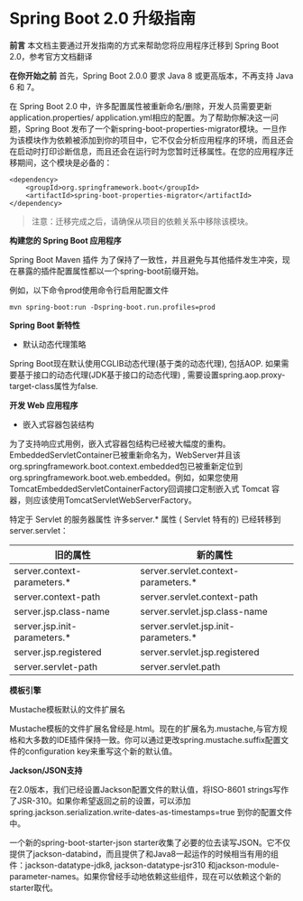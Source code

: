 # Spring Boot 2.0 升级指南

**前言**
本文档主要通过开发指南的方式来帮助您将应用程序迁移到 Spring Boot 2.0，参考官方文档翻译

**在你开始之前**
首先，Spring Boot 2.0.0 要求 Java 8 或更高版本，不再支持 Java 6 和 7。

在 Spring Boot 2.0 中，许多配置属性被重新命名/删除，开发人员需要更新application.properties/ application.yml相应的配置。为了帮助你解决这一问题，Spring Boot 发布了一个新spring-boot-properties-migrator模块。一旦作为该模块作为依赖被添加到你的项目中，它不仅会分析应用程序的环境，而且还会在启动时打印诊断信息，而且还会在运行时为您暂时迁移属性。在您的应用程序迁移期间，这个模块是必备的：

```
<dependency>
    <groupId>org.springframework.boot</groupId>
    <artifactId>spring-boot-properties-migrator</artifactId>
</dependency>
```
> 注意：迁移完成之后，请确保从项目的依赖关系中移除该模块。

**构建您的 Spring Boot 应用程序**

Spring Boot Maven 插件
为了保持了一致性，并且避免与其他插件发生冲突，现在暴露的插件配置属性都以一个spring-boot前缀开始。

例如，以下命令prod使用命令行启用配置文件

```
mvn spring-boot:run -Dspring-boot.run.profiles=prod
```

**Spring Boot 新特性**
* 默认动态代理策略

Spring Boot现在默认使用CGLIB动态代理(基于类的动态代理), 包括AOP. 如果需要基于接口的动态代理(JDK基于接口的动态代理) , 需要设置spring.aop.proxy-target-class属性为false.


**开发 Web 应用程序** 

* 嵌入式容器包装结构

为了支持响应式用例，嵌入式容器包结构已经被大幅度的重构。 EmbeddedServletContainer已被重新命名为，WebServer并且该org.springframework.boot.context.embedded包已被重新定位到org.springframework.boot.web.embedded。例如，如果您使用TomcatEmbeddedServletContainerFactory回调接口定制嵌入式 Tomcat 容器，则应该使用TomcatServletWebServerFactory。

特定于 Servlet 的服务器属性
许多server.* 属性 ( Servlet 特有的) 已经转移到server.servlet：

旧的属性|新的属性
-|-
server.context-parameters.* | server.servlet.context-parameters.*
server.context-path | server.servlet.context-path
server.jsp.class-name | server.servlet.jsp.class-name
server.jsp.init-parameters.* | server.servlet.jsp.init-parameters.*
server.jsp.registered | server.servlet.jsp.registered
server.servlet-path | server.servlet.path

**模板引擎**

Mustache模板默认的文件扩展名

Mustache模板的文件扩展名曾经是.html。现在的扩展名为.mustache,与官方规格和大多数的IDE插件保持一致。你可以通过更改spring.mustache.suffix配置文件的configuration key来重写这个新的默认值。

**Jackson/JSON支持**

在2.0版本，我们已经设置Jackson配置文件的默认值，将ISO-8601 strings写作了JSR-310。如果你希望返回之前的设置，可以添加spring.jackson.serialization.write-dates-as-timestamps=true 到你的配置文件中。

一个新的spring-boot-starter-json starter收集了必要的位去读写JSON。它不仅提供了jackson-databind，而且提供了和Java8一起运作的时候相当有用的组件：jackson-datatype-jdk8, jackson-datatype-jsr310 和jackson-module-parameter-names。如果你曾经手动地依赖这些组件，现在可以依赖这个新的starter取代。

